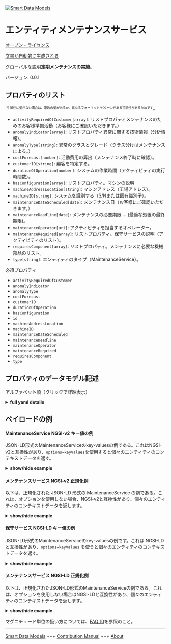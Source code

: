 <!-- 10-Header -->  
[![Smart Data Models](https://smartdatamodels.org/wp-content/uploads/2022/01/SmartDataModels_logo.png "Logo")](https://smartdatamodels.org)  
エンティティメンテナンスサービス  
================<!-- /10-Header -->  
<!-- 15-License -->  
[オープン・ライセンス](https://github.com/smart-data-models//dataModel.PredictiveMaintenance/blob/master/MaintenanceService/LICENSE.md)  
[文書が自動的に生成される](https://docs.google.com/presentation/d/e/2PACX-1vTs-Ng5dIAwkg91oTTUdt8ua7woBXhPnwavZ0FxgR8BsAI_Ek3C5q97Nd94HS8KhP-r_quD4H0fgyt3/pub?start=false&loop=false&delayms=3000#slide=id.gb715ace035_0_60)  
<!-- /15-License -->  
<!-- 20-Description -->  
グローバルな説明**定期メンテナンスの実施**。  
バージョン: 0.0.1  
<!-- /20-Description -->  
<!-- 30-PropertiesList -->  

## プロパティのリスト  

<sup><sub>[*] 属性に型がない場合は、複数の型があるか、異なるフォーマット/パターンがある可能性があるためです</sub></sup>。  
- `activityRequiredOfCustomer[array]`: リストプロパティメンテナンスのためのお客様準備活動（お客様にご確認いただきます。）  - `anomalyIndicator[array]`: リストプロパティ異常に関する技術情報（分析情報）。  - `anomalyType[string]`: 異常のクラスとグレード（クラス分けはメンテナンスによる。）  - `costForecast[number]`: 活動費用の算出（メンテナンス終了時に確認）。  - `customerID[string]`: 顧客を特定する。  - `durationOfOperation[number]`: システムの作業時間（アクティビティの実行時間数）。  - `hasConfiguration[array]`: リストプロパティ。マシンの説明  - `machineAddressLocation[string]`: マシンアドレス（工場アドレス）。  - `machineID[string]`: システムを識別する（S/Nまたは固有識別子）。  - `maintenanceDateScheduled[date]`: メンテナンス日（お客様にご確認いただきます。）  - `maintenanceDeadline[date]`: メンテナンスの必要期限 ... (最適な処置の最終期限)。  - `maintenanceOperator[uri]`: アクティビティを担当するオペレーター。  - `maintenanceRequired[array]`: リストプロパティ。保守サービスの説明（アクティビティのリスト）。  - `requiresComponent[array]`: リストプロパティ。メンテナンスに必要な機械部品のリスト。  - `type[string]`: エンティティのタイプ（MaintenanceService）。  <!-- /30-PropertiesList -->  
<!-- 35-RequiredProperties -->  
必須プロパティ  
- `activityRequiredOfCustomer`  - `anomalyIndicator`  - `anomalyType`  - `costForecast`  - `customerID`  - `durationOfOperation`  - `hasConfiguration`  - `id`  - `machineAddressLocation`  - `machineID`  - `maintenanceDateScheduled`  - `maintenanceDeadline`  - `maintenanceOperator`  - `maintenanceRequired`  - `requiresComponent`  - `type`  <!-- /35-RequiredProperties -->  
<!-- 40-NotesYaml -->  
<!-- /40-NotesYaml -->  
<!-- 50-DataModelHeader -->  
## プロパティのデータモデル記述  
アルファベット順（クリックで詳細表示）  
<!-- /50-DataModelHeader -->  
<!-- 60-ModelYaml -->  
<details><summary><strong>full yaml details</strong></summary>    
```yaml  
MaintenanceService:    
  description: Represent a scheduled maintenance operation    
  properties:    
    activityRequiredOfCustomer:    
      description: ListProperty. Customer preparation activities for maintenance (To be confirmed by customer).    
      items:    
        description: Required activities.    
        type: string    
        x-ngsi:    
          type: Property    
      type: array    
    anomalyIndicator:    
      description: ListProperty. Technical information about the anomaly (Information on analysis).    
      items:    
        description: Technical information about the anomaly (Information on analysis).    
        type: string    
        x-ngsi:    
          type: Property    
      type: array    
    anomalyType:    
      description: Class and Grade of anomaly (Classification referred to the maintenance).    
      type: string    
      x-ngsi:    
        type: Property    
    costForecast:    
      description: Calculated cost of the activity (To be confirmed at the end of maintenance).    
      type: number    
      x-ngsi:    
        type: Property    
    customerID:    
      description: Identify the customer.    
      type: string    
      x-ngsi:    
        type: Property    
    durationOfOperation:    
      description: Working time on system (Number of hours to execute the activity).    
      type: number    
      x-ngsi:    
        type: Property    
    hasConfiguration:    
      description: ListProperty. Machine description.    
      items:    
        description: List of components & options.    
        format: uri    
        type: string    
        x-ngsi:    
          type: Relationship    
      type: array    
    machineAddressLocation:    
      description: Machine address (Factory address).    
      type: string    
      x-ngsi:    
        type: Property    
    machineID:    
      description: Identify the system (S/N or Unique Identifier).    
      type: string    
      x-ngsi:    
        type: Property    
    maintenanceDateScheduled:    
      description: Maintenance date proposed (To be confirmed by customer).    
      format: date    
      type: string    
      x-ngsi:    
        type: Property    
    maintenanceDeadline:    
      description: Maintenance required by .. (Last date for optimal action).    
      format: date    
      type: string    
      x-ngsi:    
        type: Property    
    maintenanceOperator:    
      description: Operator in charge of the activity.    
      format: uri    
      type: string    
      x-ngsi:    
        type: Relationship    
    maintenanceRequired:    
      description: ListProperty. Maintenance Service description (List of activity).    
      items:    
        description: Required maintenance activity.    
        type: string    
        x-ngsi:    
          type: Property    
      type: array    
    requiresComponent:    
      description: ListProperty. List of machine components required for the maintenance.    
      items:    
        description: Required machine components.    
        format: uri    
        type: string    
        x-ngsi:    
          type: Relationship    
      type: array    
    type:    
      description: The type of the entity (MaintenanceService).    
      type: string    
      x-ngsi:    
        type: Property    
  required:    
    - id    
    - type    
    - machineID    
    - customerID    
    - machineAddressLocation    
    - hasConfiguration    
    - anomalyType    
    - anomalyIndicator    
    - maintenanceDeadline    
    - maintenanceDateScheduled    
    - maintenanceRequired    
    - maintenanceOperator    
    - requiresComponent    
    - durationOfOperation    
    - activityRequiredOfCustomer    
    - costForecast    
  type: object    
  x-derived-from: ''    
  x-disclaimer: Redistribution and use in source and binary forms, with or without modification, are permitted  provided that the license conditions are met. Copyleft (c) 2025 Contributors to Smart Data Models Program    
  x-license-url: https://github.com/smart-data-models/dataModel.PredictiveMaintenance/blob/master/MaintenanceService/LICENSE.md    
  x-model-schema: https://smart-data-models.github.io/dataModel.PredictiveMaintenance/MaintenanceService/schema.json    
  x-model-tags: maintenace    
  x-version: 0.0.1    
```  
</details>    
<!-- /60-ModelYaml -->  
<!-- 70-MiddleNotes -->  
<!-- /70-MiddleNotes -->  
<!-- 80-Examples -->  
## ペイロードの例  
#### MaintenanceService NGSI-v2 キー値の例  
JSON-LD形式のMaintenanceServiceのkey-valuesの例である。これはNGSI-v2と互換性があり、`options=keyValues`を使用すると個々のエンティティのコンテキストデータを返す。  
<details><summary><strong>show/hide example</strong></summary>    
```json  
{  
    "id": "https://smart-data-models.github.io/dataModel.PredictiveMaintenance/MaintenanceService/maintenanceService01",  
    "type": "MaintenanceService",  
    "machineID": "S/N123456789",  
    "customerID": "CUST001",  
    "machineAddressLocation": "123 Factory Street, Anytown, USA",  
    "hasConfiguration": [  
        "MachineComponent:machineComponent01"  
    ],  
    "anomalyType": "ClassA-Grade1",  
    "anomalyIndicator": [  
        "High Temperature",  
        "Unusual Vibration"  
    ],  
    "maintenanceDeadline": "2023-10-20",  
    "maintenanceDateScheduled": "2023-10-19",  
    "maintenanceRequired": [  
        "Replace ComponentA",  
        "Lubricate ComponentB"  
    ],  
    "maintenanceOperator": "ServiceTechnician:serviceTechnician01",  
    "requiresComponent": [  
        "MachineComponent:machineComponent01"  
    ],  
    "durationOfOperation": 4.5,  
    "activityRequiredOfCustomer": [  
        "Clear workstation",  
        "Dispose of WIPs"  
    ],  
    "costForecast": 1000  
}  
```  
</details>  
#### メンテナンスサービス NGSI-v2 正規化例  
以下は、正規化された JSON-LD 形式の MaintenanceService の例である。これは、オプションを使用しない場合、NGSI-v2と互換性があり、個々のエンティティのコンテキストデータを返します。  
<details><summary><strong>show/hide example</strong></summary>    
```json  
{  
    "id": "urn:ngsi-ld:dataModel.PredictiveMaintenance:MaintenanceService:maintenanceService01",  
    "type": "MaintenanceService",  
    "machineID": {  
        "type": "Property",  
        "value": "S/N123456789"  
    },  
    "customerID": {  
        "type": "Property",  
        "value": "CUST001"  
    },  
    "machineAddressLocation": {  
        "type": "Property",  
        "value": "123 Factory Street, Anytown, USA"  
    },  
    "hasConfiguration": {  
        "type": "ListProperty",  
        "value": [  
            {  
                "type": "Relationship",  
                "id": "MachineComponent:machineComponent01"  
            }  
        ]  
    },  
    "anomalyType": {  
        "type": "Property",  
        "value": "ClassA-Grade1"  
    },  
    "anomalyIndicator": {  
        "type": "Property",  
        "value": [  
            "High Temperature",  
            "Unusual Vibration"  
        ]  
    },  
    "maintenanceDeadline": {  
        "type": "Property",  
        "value": "2023-10-20"  
    },  
    "maintenanceDateScheduled": {  
        "type": "Property",  
        "value": "2023-10-19"  
    },  
    "maintenanceRequired": {  
        "type": "ListProperty",  
        "value": [  
            "Replace ComponentA",  
            "Lubricate ComponentB"  
        ]  
    },  
    "requiresComponent": {  
        "type": "ListProperty",  
        "value": [  
            {  
                "type": "Relationship",  
                "id": "MachineComponent:machineComponent01"  
            }  
        ]  
    },  
    "durationOfOperation": {  
        "type": "Number",  
        "value": 4.5  
    },  
    "activityRequiredOfCustomer": {  
        "type": "ListProperty",  
        "value": [  
            "Clear workstation",  
            "Dispose of WIPs"  
        ]  
    },  
    "costForecast": {  
        "type": "number",  
        "value": 1000  
    }  
}  
```  
</details>  
#### 保守サービス NGSI-LD キー値の例  
JSON-LD形式のMaintenanceServiceのkey-valuesの例です。これは NGSI-LD と互換性があり、`options=keyValues` を使うと個々のエンティティのコンテキストデータを返す。  
<details><summary><strong>show/hide example</strong></summary>    
```json  
{  
    "@context": [  
        "https://smartdatamodels.org/context.jsonld"  
    ],  
    "id": "https://smart-data-models.github.io/dataModel.PredictiveMaintenance/MaintenanceService/maintenanceService01",  
    "type": "MaintenanceService",  
    "machineID": "S/N123456789",  
    "customerID": "CUST001",  
    "machineAddressLocation": "123 Factory Street, Anytown, USA",  
    "hasConfiguration": [  
        "MachineComponent:machineComponent01"  
    ],  
    "anomalyType": "ClassA-Grade1",  
    "anomalyIndicator": [  
        "High Temperature",  
        "Unusual Vibration"  
    ],  
    "maintenanceDeadline": "2023-10-20",  
    "maintenanceDateScheduled": "2023-10-19",  
    "maintenanceRequired": [  
        "Replace ComponentA",  
        "Lubricate ComponentB"  
    ],  
    "maintenanceOperator": "ServiceTechnician:serviceTechnician01",  
    "requiresComponent": [  
        "MachineComponent:machineComponent01"  
    ],  
    "durationOfOperation": 4.5,  
    "activityRequiredOfCustomer": [  
        "Clear workstation",  
        "Dispose of WIPs"  
    ],  
    "costForecast": 1000  
}  
```  
</details>  
#### メンテナンスサービス NGSI-LD 正規化例  
以下は、正規化されたJSON-LD形式のMaintenanceServiceの例である。これは、オプションを使用しない場合はNGSI-LDと互換性があり、個々のエンティティのコンテキストデータを返します。  
<details><summary><strong>show/hide example</strong></summary>    
```json  
{  
    "@context": [  
        "https://smartdatamodels.org/context.jsonld"  
    ],  
    "id": "https://smart-data-models.github.io/dataModel.PredictiveMaintenance/MaintenanceService/maintenanceService01",  
    "type": "MaintenanceService",  
    "machineID": {  
        "type": "Property",  
        "value": "S/N123456789"  
    },  
    "customerID": {  
        "type": "Property",  
        "value": "CUST001"  
    },  
    "machineAddressLocation": {  
        "type": "Property",  
        "value": "123 Factory Street, Anytown, USA"  
    },  
    "hasConfiguration": {  
        "type": "ListProperty",  
        "value": [  
            {  
                "type": "Relationship",  
                "id": "MachineComponent:machineComponent01"  
            }  
        ]  
    },  
    "anomalyType": {  
        "type": "Property",  
        "value": "ClassA-Grade1"  
    },  
    "anomalyIndicator": {  
        "type": "ListProperty",  
        "value": [  
            "High Temperature",  
            "Unusual Vibration"  
        ]  
    },  
    "maintenanceDeadline": {  
        "type": "Property",  
        "value": "2023-10-20"  
    },  
    "maintenanceDateScheduled": {  
        "type": "Property",  
        "value": "2023-10-19"  
    },  
    "maintenanceRequired": {  
        "type": "ListProperty",  
        "value": [  
            "Replace ComponentA",  
            "Lubricate ComponentB"  
        ]  
    },  
    "requiresComponent": {  
        "type": "ListProperty",  
        "value": [  
            {  
                "type": "Relationship",  
                "id": "MachineComponent:machineComponent01"  
            }  
        ]  
    },  
    "durationOfOperation": {  
        "type": "Property",  
        "value": 4.5  
    },  
    "activityRequiredOfCustomer": {  
        "type": "Property",  
        "value": [  
            "Clear workstation",  
            "Dispose of WIPs"  
        ]  
    },  
    "costForecast": {  
        "type": "Property",  
        "value": 1000  
    }  
}  
```  
</details><!-- /80-Examples -->  
<!-- 90-FooterNotes -->  
<!-- /90-FooterNotes -->  
<!-- 95-Units -->  
マグニチュード単位の扱い方については、[FAQ 10](https://smartdatamodels.org/index.php/faqs/)を参照のこと。  
<!-- /95-Units -->  
<!-- 97-LastFooter -->  
---  
[Smart Data Models](https://smartdatamodels.org) +++ [Contribution Manual](https://bit.ly/contribution_manual) +++ [About](https://bit.ly/Introduction_SDM)<!-- /97-LastFooter -->  
